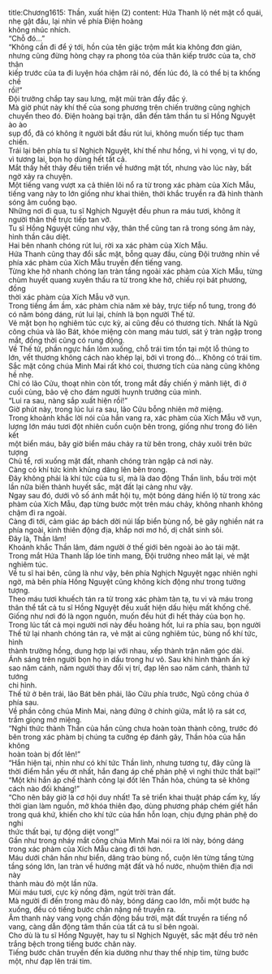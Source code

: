 title:Chương1615: Thần, xuất hiện (2)
content:
Hứa Thanh lộ nét mặt cổ quái, nhẹ gật đầu, lại nhìn về phía Điện hoàng<br>không nhúc nhích.<br>“Chỗ đó…”<br>“Không cần đi để ý tới, hồn của tên giặc trộm mắt kia không đơn giản,<br>nhưng cũng đừng hòng chạy ra phong tỏa của thân kiếp trước của ta, chờ thân<br>kiếp trước của ta đi luyện hóa chậm rãi nó, đến lúc đó, là có thể bị ta khống chế<br>rồi!”<br>Đội trưởng chắp tay sau lưng, mặt mũi tràn đầy đắc ý.<br>Mà giờ phút này khí thế của song phương trên chiến trường cũng nghịch<br>chuyển theo đó. Điện hoàng bại trận, dẫn đến tâm thần tu sĩ Hồng Nguyệt ào ào<br>sụp đổ, đã có không ít người bắt đầu rút lui, không muốn tiếp tục tham chiến.<br>Trái lại bên phía tu sĩ Nghịch Nguyệt, khí thế như hồng, vì hi vọng, vì tự do,<br>vì tương lai, bọn họ dùng hết tất cả.<br>Mắt thấy hết thảy đều tiến triển về hướng mặt tốt, nhưng vào lúc này, bất<br>ngờ xảy ra chuyện.<br>Một tiếng vang vượt xa cả thiên lôi nổ ra từ trong xác phàm của Xích Mẫu,<br>tiếng vang này to lớn giống như khai thiên, thời khắc truyền ra đã hình thành<br>sóng âm cuồng bạo.<br>Những nơi đi qua, tu sĩ Nghịch Nguyệt đều phun ra máu tươi, không ít<br>người thân thể trực tiếp tan vỡ.<br>Tu sĩ Hồng Nguyệt cũng như vậy, thân thể cũng tan rã trong sóng âm này,<br>hình thần câu diệt.<br>Hai bên nhanh chóng rút lui, rời xa xác phàm của Xích Mẫu.<br>Hứa Thanh cũng thay đổi sắc mặt, bỗng quay đầu, cùng Đội trưởng nhìn về<br>phía xác phàm của Xích Mẫu truyền đến tiếng vang.<br>Từng khe hở nhanh chóng lan tràn tầng ngoài xác phàm của Xích Mẫu, từng<br>chùm huyết quang xuyên thấu ra từ trong khe hở, chiếu rọi bát phương, đồng<br>thời xác phàm của Xích Mẫu vỡ vụn.<br>Trong tiếng ầm ầm, xác phàm chia năm xẻ bảy, trực tiếp nổ tung, trong đó<br>có năm bóng dáng, rút lui lại, chính là bọn người Thế tử.<br>Vẻ mặt bọn họ nghiêm túc cực kỳ, ai cũng đều có thương tích. Nhất là Ngũ<br>công chúa và lão Bát, khóe miệng còn mang máu tươi, sát ý tràn ngập trong<br>mắt, đồng thời cũng có rung động.<br>Về Thế tử, phần ngực hắn lõm xuống, chỗ trái tim tồn tại một lỗ thủng to<br>lớn, vết thương không cách nào khép lại, bởi vì trong đó… Không có trái tim.<br>Sắc mặt công chúa Minh Mai rất khó coi, thương tích của nàng cũng không<br>hề nhẹ.<br>Chỉ có lão Cửu, thoạt nhìn còn tốt, trong mắt đầy chiến ý mãnh liệt, đi ở<br>cuối cùng, bảo vệ cho đám người huynh trưởng của mình.<br>“Lui ra sau, nàng sắp xuất hiện rồi!”<br>Giờ phút này, trong lúc lui ra sau, lão Cửu bỗng nhiên mở miệng.<br>Trong khoảnh khắc lời nói của hắn vang ra, xác phàm của Xích Mẫu vỡ vụn,<br>lượng lớn máu tươi đột nhiên cuồn cuộn bên trong, giống như trong đó liên kết<br>một biển máu, bây giờ biển máu chảy ra từ bên trong, chảy xuôi trên bức tượng<br>Chủ tể, rơi xuống mặt đất, nhanh chóng tràn ngập cả nơi này.<br>Càng có khí tức kinh khủng dâng lên bên trong.<br>Đây không phải là khí tức của tu sĩ, mà là dao động Thần linh, bầu trời một<br>lần nữa biến thành huyết sắc, mặt đất lại càng như vậy.<br>Ngay sau đó, dưới vô số ánh mắt hội tụ, một bóng dáng hiển lộ từ trong xác<br>phàm của Xích Mẫu, đạp từng bước một trên máu chảy, không nhanh không<br>chậm đi ra ngoài.<br>Càng đi tới, cảm giác áp bách dời núi lấp biển bùng nổ, bẻ gãy nghiền nát ra<br>phía ngoài, kinh thiên động địa, khắp nơi mơ hồ, dị chất sinh sôi.<br>Đây là, Thần lâm!<br>Khoảnh khắc Thần lâm, đám người ở thế giới bên ngoài ào ào tái mặt.<br>Trong mắt Hứa Thanh lấp lóe tinh mang, Đội trưởng nheo mắt lại, vẻ mặt<br>nghiêm túc.<br>Về tu sĩ hai bên, cũng là như vậy, bên phía Nghịch Nguyệt ngạc nhiên nghi<br>ngờ, mà bên phía Hồng Nguyệt cũng không kích động như trong tưởng tượng.<br>Theo máu tươi khuếch tán ra từ trong xác phàm tàn tạ, tu vi và máu trong<br>thân thể tất cả tu sĩ Hồng Nguyệt đều xuất hiện dấu hiệu mất khống chế.<br>Giống như nơi đó là ngọn nguồn, muốn đều hút đi hết thảy của bọn họ.<br>Trong lúc tất cả mọi người nơi này đều hoảng hốt, lui ra phía sau, bọn người<br>Thế tử lại nhanh chóng tản ra, vẻ mặt ai cũng nghiêm túc, bùng nổ khí tức, hình<br>thành trường hồng, dung hợp lại với nhau, xếp thành trận năm góc dài.<br>Ánh sáng trên người bọn họ in dấu trong hư vô. Sau khi hình thành ấn ký<br>sao năm cánh, năm người thay đổi vị trí, đạp lên sao năm cánh, thành tứ tướng<br>chi hình.<br>Thế tử ở bên trái, lão Bát bên phải, lão Cửu phía trước, Ngũ công chúa ở<br>phía sau.<br>Về phần công chúa Minh Mai, nàng đứng ở chính giữa, mắt lộ ra sát cơ,<br>trầm giọng mở miệng.<br>“Nghi thức thành Thần của hắn cũng chưa hoàn toàn thành công, trước đó<br>bên trong xác phàm bị chúng ta cưỡng ép đánh gãy, Thần hỏa của hắn không<br>hoàn toàn bị đốt lên!”<br>“Hắn hiện tại, nhìn như có khí tức Thần linh, nhưng tương tự, đây cũng là<br>thời điểm hắn yếu ớt nhất, hắn đang áp chế phản phệ vì nghi thức thất bại!”<br>“Một khi hắn áp chế thành công lại đốt lên Thần hỏa, chúng ta sẽ không<br>cách nào đối kháng!”<br>“Cho nên bây giờ là cơ hội duy nhất! Ta sẽ triển khai thuật pháp cấm kỵ, lấy<br>thời gian làm nguồn, mở khóa thiên đạo, dùng phương pháp chém giết hắn<br>trong quá khứ, khiến cho khí tức của hắn hỗn loạn, chịu đựng phản phệ do nghi<br>thức thất bại, tự động diệt vong!”<br>Gần như trong nháy mắt công chúa Minh Mai nói ra lời này, bóng dáng<br>trong xác phàm của Xích Mẫu càng đi tới hơn.<br>Máu dưới chân hắn như biển, dâng trào bùng nổ, cuộn lên từng tầng từng<br>tầng sóng lớn, lan tràn về hướng mặt đất và hồ nước, nhuộm thiên địa nơi này<br>thành màu đỏ một lần nữa.<br>Mùi máu tươi, cực kỳ nồng đậm, ngút trời tràn đất.<br>Mà người đi đến trong màu đỏ này, bóng dáng cao lớn, mỗi một bước hạ<br>xuống, đều có tiếng bước chân nặng nề truyền ra.<br>Âm thanh này vang vọng chấn động bầu trời, mặt đất truyền ra tiếng nổ<br>vang, càng dẫn động tâm thần của tất cả tu sĩ bên ngoài.<br>Cho dù là tu sĩ Hồng Nguyệt, hay tu sĩ Nghịch Nguyệt, sắc mặt đều trở nên<br>trắng bệch trong tiếng bước chân này.<br>Tiếng bước chân truyền đến kia dường như thay thế nhịp tim, từng bước<br>một, như đạp lên trái tim.